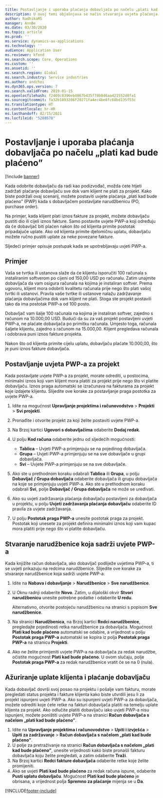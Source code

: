 ```yaml
---
title: Postavljanje i uporaba plaćanja dobavljača po načelu „plati kad bude plaćeno”
description: U ovoj temi objašnjava se način stvaranja uvjeta plaćanja „plati kad bude plaćeno” (PWP, pay-when-paid) tako da dobavljaču možete djelomična pustiti plaćanje na temelju uplate klijenta.
author: RadhikaRS
manager: AnnBe
ms.date: 03/30/2020
ms.topic: article
ms.prod: ''
ms.service: dynamics-ax-applications
ms.technology: ''
audience: Application User
ms.reviewer: kfend
ms.search.scope: Core, Operations
ms.custom: ''
ms.assetid: ''
ms.search.region: Global
ms.search.industry: Service industries
ms.author: andchoi
ms.dyn365.ops.version: 7
ms.search.validFrom: 2019-01-15
ms.openlocfilehash: f2469c8396eb4867b435f70b046aa421552d0fa1
ms.sourcegitcommit: fa32b1893286f20271fa4ec4be8fc68bd135f53c
ms.translationtype: HT
ms.contentlocale: hr-HR
ms.lasthandoff: 02/15/2021
ms.locfileid: "5288578"
---
```

# <a name="set-up-and-use-pay-when-paid-vendor-payments"></a>Postavljanje i uporaba plaćanja dobavljača po načelu „plati kad bude plaćeno”

[!include [banner](../includes/banner.md)]

Kada odobrite dobavljaču da radi kao podizvođač, možda ćete htjeti zadržati plaćanje dobavljaču sve dok vam klijent ne plati za projekt. Kako biste podržali ovaj scenarij, možete postaviti uvjete plaćanja „plati kad bude plaćeno” (PWP) kada s dobavljačem postavljate narudžbenicu (PO, purchase order).

Na primjer, kada klijent plati iznos fakture za projekt, možete dobavljaču pustiti dio ili cijeli iznos fakture. Samo postavite uvjete PWP-a koji određuju da će dobavljač biti plaćen nakon što od klijenta primite postotak pripadajuće uplate. Ako od klijenta primite djelomičnu uplatu, dobavljaču možete ručno pustiti uplate za neke povezane fakture.

Sljedeći primjer opisuje postupak kada se upotrebljavaju uvjeti PWP-a.

## <a name="example"></a>Primjer

Vaša se tvrtka ili ustanova slaže da će klijentu isporučiti 100 računala s instaliranim softverom po cijeni od 150,00 USD po računalu. Zatim unajmite dobavljača da vam osigura računala na kojima je instaliran softver. Prema ugovoru, klijent mora odobriti kvalitetu računala prije nego što plati vašoj tvrtki ili ustanovi. Pravila vaše tvrtke ili ustanove nalažu zadržavanje plaćanja dobavljačima dok vam klijent ne plati. Stoga ste projekt postavili tako da ima postotak PWP-a od 100 posto.

Dobavljač vam šalje 100 računala na kojima je instaliran softver, zajedno s računom na 10.000,00 USD. Budući da su za vaš projekt postavljeni uvjeti PWP-a, ne plaćate dobavljača po primitku računala. Umjesto toga, računala šaljete klijentu, zajedno s računom na 15.000,00. Klijent pregledava računala i odobrava puni iznos fakture projekta.

Nakon što od klijenta primite cijelu uplatu, dobavljaču plaćate 10.000,00, što je puni iznos fakture dobavljača.

## <a name="set-up-pwp-terms-for-a-project"></a>Postavljanje uvjeta PWP-a za projekt

Kada postavljate uvjete PWP-a za projekt, morate odrediti, u postocima, minimalni iznos koji vam klijent mora platiti za projekt prije nego što vi platite dobavljaču. Iznos praga automatski se izračunava na fakturama za projekt koje izdajete klijentu. Slijedite ove korake za postavljanje praga postotka za uvjete PWP-a.

1. Idite na mogućnost **Upravljanje projektima i računovodstvo** \> **Projekti** \> **Svi projekti**.
2. Pronađite i otvorite projekt za koji želite postaviti uvjete PWP-a.
3. Na Brzoj kartici **Ugovori s dobavljačima** odaberite **Dodaj redak**.
3. U polju **Kod računa** odaberite jednu od sljedećih mogućnosti:

    - **Tablica** – Uvjeti PWP-a primjenjuju se na pojedinog dobavljača.
    - **Grupa** – Uvjeti PWP-a primjenjuju se na sve dobavljače u grupi dobavljača.
    - **Svi** – Uvjete PWP-a primjenjuju se na sve dobavljače.

4. Ako ste u prethodnom koraku odabrali **Tablica** ili **Grupa**, u polju **Dobavljač / Grupa dobavljača** odaberite dobavljača ili grupu dobavljača na koje se primjenjuju uvjeti PWP-a. Ako ste u prethodnom koraku odabrali **Svi**, polje **Dobavljač / Grupa dobavljača** ne može se uređivati.
5. Ako su uvjeti zadržavanja plaćanja dobavljaču postavljeni za dobavljača u projektu, u polju **Uvjeti zadržavanja plaćanja dobavljaču** odaberite ID pravila za uvjete zadržavanja.
6. U polju **Postotak praga PWP-a** unesite postotak praga za projekt. Postotak koji unesete za projekt definira minimalni iznos koji vam kupac mora platiti prije nego što vi platite dobavljaču.

## <a name="create-a-po-that-has-pwp-terms"></a>Stvaranje narudžbenice koja sadrži uvjete PWP-a

Kada knjižite račun dobavljača, ako dobavljač podliježe uvjetima PWP-a, ti se uvjeti prikazuju na redcima narudžbenice. Slijedite ove korake za stvaranje narudžbenice koja sadrži uvjete PWP-a.

1. Idite na **Nabava i dobavljanje** \> **Narudžbenice** \> **Sve narudžbenice**.
2. U Oknu radnji odaberite **Novo**. Zatim, u dijaloški okvir **Stvori narudžbenicu** unesite potrebne podatke i odaberite **U redu**.

    Alternativno, otvorite postojeću narudžbenicu na stranici s popisom **Sve narudžbenice**.

4. Na stranici **Narudžbenica**, na Brzoj kartici **Redci narudžbenice**, pregledajte pojedinosti retka narudžbenice za dobavljača. Mogućnost **Plati kad bude plaćeno** automatski se odabire, a vrijednost u polju **Postotak praga PWP-a** automatski se kopira iz polja **Postotak praga PWP-a** na stranicu **Projekti**.
6. Ako ne želite primijeniti uvjete PWP-a na dobavljača za redak narudžbe, očistite mogućnost **Plati kad bude plaćeno**. U ovom slučaju, polje **Postotak praga PWP-a** za redak narudžbenice vratit će se na 0 (nula).

## <a name="update-a-customer-payment-and-pay-the-vendor"></a>Ažuriranje uplate klijenta i plaćanje dobavljaču

Kada dobavljač dovrši svoj posao na projektu i pošalje vam fakturu, morate pregledati status projekta i fakture klijenta kako biste utvrdili jesu li za projekt ispunjeni uvjeti PWP-a. Ako su ispunjeni uvjeti PWP-a za dobavljača, možete odrediti koje ćete retke na fakturi dobavljača platiti na temelju uplate klijenta za projekt. Ako odlučite platiti dobavljaču iako uvjeti PWP-a nisu ispunjeni, možete poništiti uvjete PWP-a na stranici **Račun dobavljača s načelom „plati kad bude plaćeno”**.

1. Idite na **Upravljanje projektima i računovodstvo** \> **Upiti i izvješća** \> **Upiti za zadržavanje** \> **Račun dobavljača s načelom „plati kad bude plaćeno”**.
2. U polje za pretraživanje na stranici **Račun dobavljača s načelom „plati kad bude plaćeno”**, unesite vrijednosti kako biste pronašli fakturu dobavljača koju želite pregledati, a zatim odaberite **Traži**.
3. Na Brzoj kartici **Redci fakture dobavljača** odaberite retke koje želite promijeniti.
4. Ako se uvjeti **Plati kad bude plaćeno** za redak računa ispune, odaberite **Pusti uplatu dobavljaču**. Mogućnost **Plati kad bude plaćeno** je obrisana, a vrijednost polja **Spremno za plaćanje** mijenja se u **Da**.


[!INCLUDE[footer-include](../includes/footer-banner.md)]